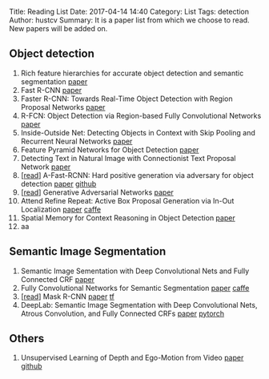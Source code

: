 Title: Reading List
Date: 2017-04-14 14:40
Category: List
Tags: detection
Author: hustcv
Summary: It is a paper list from which we choose to read. New papers will be added on.

## Object detection

1. Rich feature hierarchies for accurate object detection and semantic segmentation [paper](https://arxiv.org/pdf/1311.2524)
2. Fast R-CNN [paper](https://arxiv.org/pdf/1504.08083)
3. Faster R-CNN: Towards Real-Time Object Detection with Region Proposal Networks [paper](https://arxiv.org/pdf/1506.01497)
4. R-FCN: Object Detection via Region-based Fully Convolutional Networks [paper](https://arxiv.org/pdf/1605.06409)
5. Inside-Outside Net: Detecting Objects in Context with Skip Pooling and Recurrent Neural Networks [paper](https://arxiv.org/pdf/1512.04143.pdf)
6. Feature Pyramid Networks for Object Detection [paper](https://arxiv.org/pdf/1612.03144.pdf)
7. Detecting Text in Natural Image with Connectionist Text Proposal Network [paper](https://arxiv.org/pdf/1609.03605.pdf)
8. [[read](http://hustcv.github.io)] A-Fast-RCNN: Hard positive generation via adversary for object detection [paper](https://arxiv.org/pdf/1704.03414.pdf) [github](https://github.com/xiaolonw/adversarial-frcnn)
9. [[read]()] Generative Adversarial Networks [paper](https://arxiv.org/abs/1406.2661)
10. Attend Refine Repeat: Active Box Proposal Generation via In-Out Localization [paper](https://arxiv.org/abs/1606.04446) [caffe](https://github.com/gidariss/AttractioNet)
11. Spatial Memory for Context Reasoning in Object Detection [paper](https://arxiv.org/pdf/1704.04224.pdf)
12. aa

## Semantic Image Segmentation
1. Semantic Image Sementation with Deep Convolutional Nets and Fully Connected CRF [paper](https://arxiv.org/pdf/1412.7062.pdf)
2. Fully Convolutional Networks for Semantic Segmentation [paper](https://people.eecs.berkeley.edu/%7Ejonlong/long_shelhamer_fcn.pdf) [caffe](https://github.com/shelhamer/fcn.berkeleyvision.org)
3. [[read]()] Mask R-CNN [paper](https://arxiv.org/pdf/1703.06870.pdf) [tf](https://github.com/CharlesShang/FastMaskRCNN)
4. DeepLab: Semantic Image Segmentation with Deep Convolutional Nets, Atrous Convolution, and Fully Connected CRFs [paper](https://arxiv.org/pdf/1606.00915.pdf) [pytorch](https://github.com/isht7/pytorch-deeplab-resnet)

## Others
1. Unsupervised Learning of Depth and Ego-Motion from Video [paper](https://people.eecs.berkeley.edu/~tinghuiz/projects/SfMLearner/cvpr17_sfm_final.pdf) [github](https://github.com/tinghuiz/SfMLearner)
